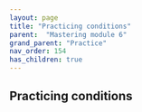 ```yaml
---
layout: page
title: "Practicing conditions"
parent:  "Mastering module 6"
grand_parent: "Practice"
nav_order: 154
has_children: true
---
```


## Practicing conditions
